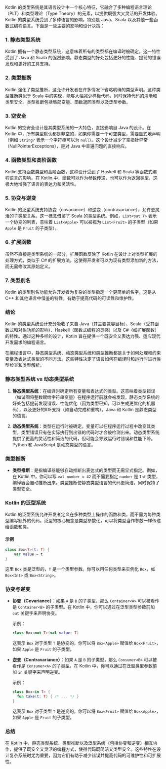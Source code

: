 



Kotlin 的类型系统是其语言设计中一个核心特征，它融合了多种编程语言理论（PLT）和类型理论（Type Theory）的元素，以提供既强大又灵活的开发体验。Kotlin 的类型系统受到了多种语言的影响，特别是 Java、Scala 以及其他一些函数式编程语言。下面是一些主要的影响和设计决策：

### 1. 静态类型系统
Kotlin 拥有一个静态类型系统，这意味着所有的类型都在编译时被确定。这一特性受到了 Java 和 Scala 的强烈影响。静态类型的好处包括更好的性能、提前的错误发现和更好的工具支持。

### 2. 类型推断
Kotlin 强化了类型推断，这允许开发者在许多情况下省略明确的类型声明。这种类型推断类似于 Scala 中的实现，能够大幅减少样板代码，同时保持代码的清晰和类型安全。类型推断包括局部变量、函数返回类型以及泛型参数。

### 3. 空安全
Kotlin 的空安全设计是其类型系统的一大特色，直接影响自 Java 的设计。在 Kotlin 中，所有类型默认都是非空的，如果你需要一个可空类型，需要显式地声明（例如 `String?` 表示一个字符串可以为 `null`）。这个设计减少了空指针异常（NullPointerExceptions），是对 Java 中普遍问题的直接响应。

### 4. 函数类型和高阶函数
Kotlin 支持函数类型和高阶函数，这种设计受到了 Haskell 和 Scala 等函数式编程语言的影响。在 Kotlin 中，函数可以作为参数传递，也可以作为返回类型，这极大地增强了语言的表达力和灵活性。

### 5. 协变与逆变
Kotlin 的泛型系统支持协变（covariance）和逆变（contravariance），允许更灵活的子类型关系。这一概念借鉴了 Scala 的类型系统。例如，`List<out T>` 表示一个协变的列表，意味着 `List<Apple>` 可以被视为 `List<Fruit>` 的子类型（如果 `Apple` 是 `Fruit` 的子类型）。

### 6. 扩展函数
虽然不直接是类型系统的一部分，扩展函数反映了 Kotlin 在设计上对类型扩展的处理方式，类似于 C# 的扩展方法。这使得开发者可以为现有类型添加新的方法，而无需修改其原始定义。

### 7. 类型别名
Kotlin 的类型别名功能允许开发者为复杂的类型指定一个更简单的名字，这是从 C++ 和其他语言中借鉴的特性，有助于提高代码的可读性和维护性。

### 结论
Kotlin 的类型系统设计充分吸收了来自 Java（其主要兼容目标）、Scala（受其函数式和对象功能的影响）、Haskell（函数式编程的灵感）以及 C#（如扩展函数）的特性。通过这种多样的设计，Kotlin 旨在提供一个既安全又表达力强、适应现代开发需求的编程语言。





在编程语言中，静态类型系统、动态类型系统和类型推断都是关于如何处理和约束变量及表达式类型的不同方法。这些特性决定了语言如何在编译时和运行时进行类型检查和类型解析。

### 静态类型系统 vs 动态类型系统

1. **静态类型系统**：在编译时确定所有变量和表达式的类型。这意味着类型错误（如试图将整数赋给字符串变量）在程序运行前就会被发现。静态类型系统的好处包括提前发现错误、性能优化（因为类型已知，可以生成更优化的机器码），以及更好的IDE支持（如自动完成和重构）。Java 和 Kotlin 是静态类型的语言。

2. **动态类型系统**：类型在运行时被确定。变量可以在程序运行过程中改变其类型，类型错误只有在实际执行到出错的代码时才会被检测出来。动态类型系统提供了更高的灵活性和简洁的代码，但可能会导致运行时错误和性能下降。Python 和 JavaScript 是动态类型的语言。

### 类型推断

- **类型推断**：是指编译器能够自动推断出表达式的类型而无需显式指定。例如，在 Kotlin 中，你可以写 `val number = 42` 而不需要指定 `number` 是 `Int` 类型，编译器会自动推断出来。类型推断使静态类型语言的代码更简洁，同时保持了类型安全。

### Kotlin 的泛型系统

Kotlin 的泛型系统允许开发者定义在多种类型上操作的函数和类，而不需为每种类型编写额外的代码。泛型的核心概念是类型参数化，可以将类型当作参数一样传递给函数和类。

#### 示例

```kotlin
class Box<T>(t: T) {
    var value = t
}
```

这里 `Box` 类是泛型的，`T` 是一个类型参数。你可以用任何类型来实例化 `Box`，如 `Box<Int>` 或 `Box<String>`。

### 协变与逆变

- **协变（Covariance）**：如果 `A` 是 `B` 的子类型，那么 `Container<A>` 可以被看作是 `Container<B>` 的子类型。在 Kotlin 中，你可以通过在泛型类型参数前加 `out` 关键字来声明协变。

  示例：

  ```kotlin
  class Box<out T>(val value: T)
  ```

  这表示 `Box` 对于类型 `T` 是协变的，你可以将 `Box<Apple>` 赋值给 `Box<Fruit>`，如果 `Apple` 是 `Fruit` 的子类型。

- **逆变（Contravariance）**：如果 `A` 是 `B` 的子类型，那么 `Consumer<B>` 可以被看作是 `Consumer<A>` 的子类型。在 Kotlin 中，你可以通过在泛型类型参数前加 `in` 关键字来声明逆变。

  示例：

  ```kotlin
  class Box<in T> {
    fun take(t: T) { /* ... */ }
  }
  ```

  这表示 `Box` 对于类型 `T` 是逆变的，你可以将 `Box<Fruit>` 赋值给 `Box<Apple>`，如果 `Apple` 是 `Fruit` 的子类型。

### 总结

在 Kotlin 中，静态类型系统、类型推断以及泛型系统（包括协变和逆变）相互协作，提供了既安全又灵活的编程方式，使得代码既简洁又类型安全。这些特性在设计复杂系统时尤为重要，因为它们有助于减少错误并提高代码的可维护性和可扩展性。